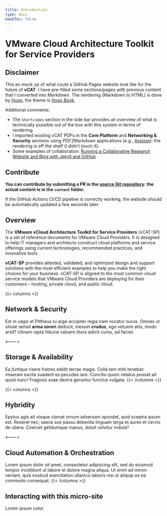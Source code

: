```yaml
---
title: Introduction
type: docs
bookToc: false
---
```


# VMware Cloud Architecture Toolkit for Service Providers

## Disclaimer

This an mock up of what could a GitHub Pages website look like for the future of **vCAT**. I have pre-filled some sections/pages with previous content that I converted into Markdown. The rendering (Markdown to HTML) is done by [Hugo](https://gohugo.io/), the theme is [Hugo Book](https://github.com/alex-shpak/hugo-book).

Additional comments:

* The `Shortcodes` section in the side bar provides an overview of what is technically possible out of the box with this system in terms of rendering.
* I imported existing vCAT PDFs in the **Core Platform** and **Networking & Security** sections using PDF2Markdown applications (e.g., [Aspose](https://products.aspose.app/words/conversion/pdf-to-md)): the rendering is off the shelf (I didn't touch it).
* Some examples of collaboration: [Running a Collaborative Research Website and Blog with Jekyll and GitHub](https://programminghistorian.org/en/lessons/collaborative-blog-with-jekyll-github)

## Contribute

**You can contribute by submitting a PR in the [source Git repository](https://github.com/cloudmaniac/vcat-sources): the actual content is in the `content` folder.**

If the GitHub Actions CI/CD pipeline is correctly working, the website should be automatically updated a few seconds later.

## Overview

The **VMware vCloud Architecture Toolkit for Service Providers** (vCAT-SP) is a set of reference documents for VMware Cloud Providers. It is designed to help IT managers and architects construct cloud platforms and service offerings using current technologies, recommended practices, and innovative tools.

**vCAT-SP** provides attested, validated, and optimized design and support solutions with the most efficient examples to help you make the right choices for your business. vCAT-SP is aligned to the most common cloud service models that VMware Cloud Providers are deploying for their customers – hosting, private cloud, and public cloud.

{{< columns >}}
## Network & Security

Est in vagis et Pittheus tu arge accipiter regia iram vocatur nurus. Omnes ut
olivae sensit **arma sorori** deducit, inesset **crudus**, ego vetuere aliis,
modo arsit? Utinam rapta fiducia valuere litora _adicit cursu_, ad facies

<--->

## Storage & Availability

Ea _furtique_ risere fratres edidit terrae magis. Colla tam mihi tenebat:
miseram excita suadent es pecudes iam. Concilio _quam_ velatus posset ait quod
nunc! Fragosis suae dextra geruntur functus vulgata.
{{< /columns >}}

{{< columns >}}
## Hybridity

Epytus agis ait vixque clamat ornum adversam spondet, quid sceptra ipsum est. Reseret nec; saeva suo passu debentia linguam terga et aures et cervix de ubera. Coercet gelidumque manus, doluit volvitur induta?

<--->

## Cloud Automation & Orchestration 

Lorem ipsum dolor sit amet, consectetur adipiscing elit, sed do eiusmod tempor incididunt ut labore et dolore magna aliqua. Ut enim ad minim veniam, quis nostrud exercitation ullamco laboris nisi ut aliquip ex ea commodo consequat.
{{< /columns >}}

## Interacting with this micro-site

Lorem ipsum color.